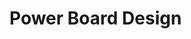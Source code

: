 # Power Board Design
<div id="container">
    <div id="canvas"></div>
</div>

<script src="../assets/three.js"></script>
<script src="../assets/OrbitControls.js"></script>
<script src="../assets/VRMLLoader.js"></script>
<script src="../assets/WebGL.js"></script>
<script src="../assets/PowerBoard.js"></script>